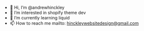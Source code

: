 - 👋 Hi, I’m @andrewhinckley
- 👀 I’m interested in shopify theme dev
- 🌱 I’m currently learning liquid
- 📫 How to reach me mailto: hinckleywebsitedesign@gmail.com

<!---
andrewhinckley/andrewhinckley is a ✨ special ✨ repository because its `README.md` (this file) appears on your GitHub profile.
You can click the Preview link to take a look at your changes.
--->
